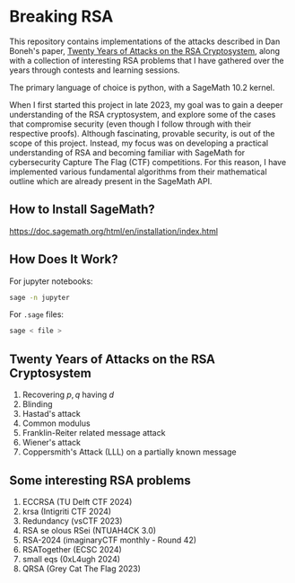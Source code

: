 # Breaking RSA

This repository contains implementations of the attacks described in Dan Boneh's paper, [Twenty Years of Attacks on the RSA Cryptosystem](https://crypto.stanford.edu/~dabo/papers/RSA-survey.pdf), along with a collection of interesting RSA problems that I have gathered over the years through contests and learning sessions. 


The primary language of choice is python, with a SageMath 10.2 kernel.


When I first started this project in late 2023, my goal was to gain a deeper understanding of the RSA cryptosystem, and explore some of the cases that compromise security (even though I follow through with their respective proofs). Although fascinating, provable security, is out of the scope of this project. Instead, my focus was on developing a practical understanding of RSA and becoming familiar with SageMath for cybersecurity Capture The Flag (CTF) competitions. For this reason, I have implemented various fundamental algorithms from their mathematical outline which are already present in the SageMath API. 

## How to Install SageMath?

https://doc.sagemath.org/html/en/installation/index.html

## How Does It Work?

For jupyter notebooks:
```bash
sage -n jupyter 
```

For `.sage` files:
```bash
sage < file >
```


## Twenty Years of Attacks on the RSA Cryptosystem

1. Recovering $p,q$ having $d$
2. Blinding
3. Hastad's attack
4. Common modulus
5. Franklin-Reiter related message attack
6. Wiener's attack
7. Coppersmith's Attack (LLL) on a partially known message

## Some interesting RSA problems

1. ECCRSA (TU Delft CTF 2024)
2. krsa (Intigriti CTF 2024)
3. Redundancy (vsCTF 2023)
4. RSA se olous RSei (NTUAH4CK 3.0)
5. RSA-2024 (imaginaryCTF monthly - Round 42)
6. RSATogether (ECSC 2024)
7. small eqs (0xL4ugh 2024)
8. QRSA (Grey Cat The Flag 2023)
